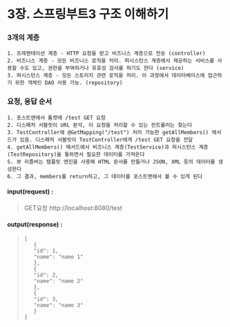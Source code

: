 # 3장. 스프링부트3 구조 이해하기
### 3개의 계층
    1. 프레젠테이션 계층 - HTTP 요청을 받고 비즈니스 계층으로 전송 (controller)
    2. 비즈니스 계층 - 모든 비즈니스 로직을 처리. 퍼시스턴스 계층에서 제공하는 서비스를 사용할 수도 있고, 권한을 부여하거나 유효성 검사를 하기도 한다 (service)
    3. 퍼시스턴스 계층 - 모든 스토리지 관련 로직을 처리. 이 과정에서 데이터베이스에 접근하기 위한 객체인 DAO 사용 가능. (repository)

### 요청, 응답 순서
    1. 포스트맨에서 톰캣에 /test GET 요청
    2. 디스패처 서블릿이 URL 분석, 이 요청을 처리할 수 있는 컨트롤러는 찾는다
    3. TestController에 @GetMapping("/test") 처리 가능한 getAllMembers() 메서드가 있음. 디스패처 서블릿이 TestController에게 /test GET 요청을 전달
    4. getAllMembers() 메서드에서 비즈니스 계층(TestService)과 퍼시스턴스 계층(TestRepository)을 통하면서 필요한 데이터를 가져온다
    5. 뷰 리졸버는 템플릿 엔진을 사용해 HTML 문서를 만들거나 JSON, XML 등의 데이터를 생성한다
    6. 그 결과, members를 return하고, 그 데이터를 포스트맨에서 볼 수 있게 된다

#### input(request) :
> GET요청 http://localhost:8080/test

#### output(response) :
> ```
> [
>    {
>    "id": 1,
>    "name": "name 1"
>    },
>    {
>    "id": 2,
>    "name": "name 2"
>    },
>    {
>    "id": 3,
>    "name": "name 3"
>    }
> ]
>```